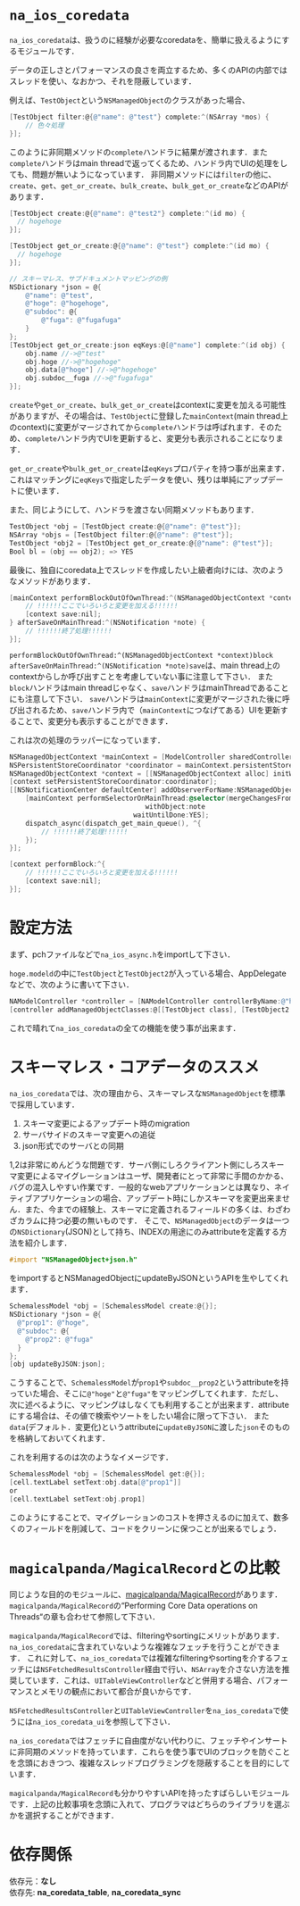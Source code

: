 # `na_ios_coredata`

`na_ios_coredata`は、扱うのに経験が必要なcoredataを、簡単に扱えるようにするモジュールです．

データの正しさとパフォーマンスの良さを両立するため、多くのAPIの内部ではスレッドを使い、なおかつ、それを隠蔽しています．

例えば、`TestObject`という`NSManagedObject`のクラスがあった場合、

```objective-c
[TestObject filter:@{@"name": @"test"} complete:^(NSArray *mos) {
    // 色々処理
}];
```

このように非同期メソッドの`complete`ハンドラに結果が渡されます．また`complete`ハンドラはmain threadで返ってくるため、ハンドラ内でUIの処理をしても、問題が無いようになっています．
非同期メソッドには`filter`の他に、`create`、`get`、`get_or_create`、`bulk_create`、`bulk_get_or_create`などのAPIがあります．

```objective-c
[TestObject create:@{@"name": @"test2"} complete:^(id mo) {
  // hogehoge
}];

[TestObject get_or_create:@{@"name": @"test"} complete:^(id mo) {
  // hogehoge
}];

// スキーマレス、サブドキュメントマッピングの例
NSDictionary *json = @{
	@"name": @"test",
	@"hoge": @"hogehoge",
	@"subdoc": @{
		@"fuga": @"fugafuga"
	}
};
[TestObject get_or_create:json eqKeys:@[@"name"] complete:^(id obj) {
	obj.name //->@"test"
	obj.hoge //->@"hogehoge"
	obj.data[@"hoge"] //->@"hogehoge"
	obj.subdoc__fuga //->@"fugafuga"
}];

```

`create`や`get_or_create`、`bulk_get_or_create`はcontextに変更を加える可能性がありますが、その場合は、`TestObject`に登録した`mainContext`(main thread上のcontext)に変更がマージされてから`complete`ハンドラは呼ばれます．そのため、`complete`ハンドラ内でUIを更新すると、変更分も表示されることになります．

`get_or_create`や`bulk_get_or_create`は`eqKeys`プロパティを持つ事が出来ます．これはマッチングに`eqKeys`で指定したデータを使い、残りは単純にアップデートに使います．

また、同じようにして、ハンドラを渡さない同期メソッドもあります．

```objective-c
TestObject *obj = [TestObject create:@{@"name": @"test"}];
NSArray *objs = [TestObject filter:@{@"name": @"test"}];
TestObject *obj2 = [TestObject get_or_create:@{@"name": @"test"}];
Bool bl = (obj == obj2); => YES
```

最後に、独自にcoredata上でスレッドを作成したい上級者向けには、次のようなメソッドがあります．

```objective-c
[mainContext performBlockOutOfOwnThread:^(NSManagedObjectContext *context){
    // !!!!!!ここでいろいろと変更を加える!!!!!!
    [context save:nil];
} afterSaveOnMainThread:^(NSNotification *note) {
    // !!!!!!終了処理!!!!!!
}];
```

`performBlockOutOfOwnThread:^(NSManagedObjectContext *context)block afterSaveOnMainThread:^(NSNotification *note)save`は、main thread上のcontextからしか呼び出すことを考慮していない事に注意して下さい．
また`block`ハンドラはmain threadじゃなく、`save`ハンドラはmainThreadであることにも注意して下さい．
`save`ハンドラは`mainContext`に変更がマージされた後に呼び出されるため、`save`ハンドラ内で（`mainContext`につなげてある）UIを更新することで、変更分も表示することができます．

これは次の処理のラッパーになっています．


```objective-c
NSManagedObjectContext *mainContext = [ModelController sharedController].mainContext;
NSPersistentStoreCoordinator *coordinator = mainContext.persistentStoreCoordinator;
NSManagedObjectContext *context = [[NSManagedObjectContext alloc] initWithConcurrencyType:NSPrivateQueueConcurrencyType];
[context setPersistentStoreCoordinator:coordinator];
[[NSNotificationCenter defaultCenter] addObserverForName:NSManagedObjectContextDidSaveNotification object:context queue:nil usingBlock:^(NSNotification *note) {
    [mainContext performSelectorOnMainThread:@selector(mergeChangesFromContextDidSaveNotification:)
                                  withObject:note
                               waitUntilDone:YES];
    dispatch_async(dispatch_get_main_queue(), ^{
        // !!!!!!終了処理!!!!!!
    });
}];

[context performBlock:^{
    // !!!!!!ここでいろいろと変更を加える!!!!!!
    [context save:nil];
}];
```

# 設定方法

まず、pchファイルなどで`na_ios_async.h`をimportして下さい．

`hoge.modeld`の中に`TestObject`と`TestObject2`が入っている場合、AppDelegateなどで、次のように書いて下さい．

```objective-c
NAModelController *controller = [NAModelController controllerByName:@"hoge"];
[controller addManagedObjectClasses:@[[TestObject class], [TestObject2 class]]];
```

これで晴れて`na_ios_coredata`の全ての機能を使う事が出来ます．

# スキーマレス・コアデータのススメ

`na_ios_coredata`では、次の理由から、スキーマレスな`NSManagedObject`を標準で採用しています．

 1. スキーマ変更によるアップデート時のmigration
 2. サーバサイドのスキーマ変更への追従
 3. json形式でのサーバとの同期

1,2は非常にめんどうな問題です．サーバ側にしろクライアント側にしろスキーマ変更によるマイグレーションはユーザ、開発者にとって非常に手間のかかる、バグの混入しやすい作業です．一般的なwebアプリケーションとは異なり、ネイティブアプリケーションの場合、アップデート時にしかスキーマを変更出来ません．また、今までの経験上、スキーマに定義されるフィールドの多くは、わざわざカラムに持つ必要の無いものです．
そこで、`NSManagedObject`のデータは一つの`NSDictionary`(JSON)として持ち、INDEXの用途にのみattributeを定義する方法を紹介します．

```objective-c
#import "NSManagedObject+json.h"
```

をimportするとNSManagedObjectにupdateByJSONというAPIを生やしてくれます．

```objective-c
SchemalessModel *obj = [SchemalessModel create:@{}];
NSDictionary *json = @{
  @"prop1": @"hoge", 
  @"subdoc": @{
    @"prop2": @"fuga"
  }
};
[obj updateByJSON:json];
```

こうすることで、`SchemalessModel`が`prop1`や`subdoc__prop2`というattributeを持っていた場合、そこに`@"hoge"`と`@"fuga"`をマッピングしてくれます．ただし、次に述べるように、マッピングはしなくても利用することが出来ます．attributeにする場合は、その値で検索やソートをしたい場合に限って下さい．
また`data`(デフォルト．変更化)というattributeに`updateByJSON`に渡した`json`そのものを格納しておいてくれます．

これを利用するのは次のようなイメージです．

```objective-c
SchemalessModel *obj = [SchemalessModel get:@{}];
[cell.textLabel setText:obj.data[@"prop1"]]
or
[cell.textLabel setText:obj.prop1]
```

このようにすることで、マイグレーションのコストを押さえるのに加えて、数多くのフィールドを削減して、コードをクリーンに保つことが出来るでしょう．

# `magicalpanda/MagicalRecord`との比較

同じような目的のモジュールに、[magicalpanda/MagicalRecord](https://github.com/magicalpanda/MagicalRecord)があります．`magicalpanda/MagicalRecord`の“Performing Core Data operations on Threads“の章も合わせて参照して下さい．

`magicalpanda/MagicalRecord`では、filteringやsortingにメリットがあります．`na_ios_coredata`に含まれていないような複雑なフェッチを行うことができます．
これに対して、`na_ios_coredata`では複雑なfilteringやsortingを介するフェッチには`NSFetchedResultsController`経由で行い、`NSArray`を介さない方法を推奨しています．これは、`UITableViewController`などと併用する場合、パフォーマンスとメモリの観点において都合が良いからです．

`NSFetchedResultsController`と`UITableViewController`を`na_ios_coredata`で使うには`na_ios_coredata_ui`を参照して下さい．

`na_ios_coredata`ではフェッチに自由度がない代わりに、フェッチやインサートに非同期のメソッドを持っています．これらを使う事でUIのブロックを防ぐことを念頭におきつつ、複雑なスレッドプログラミングを隠蔽することを目的にしています．

`magicalpanda/MagicalRecord`も分かりやすいAPIを持ったすばらしいモジュールです．上記の比較事項を念頭に入れて、プログラマはどちらのライブラリを選ぶかを選択することができます．


# 依存関係

依存元：**なし**  
依存先: **na_coredata_table**, **na_coredata_sync**
